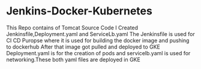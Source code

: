 # Jenkins-Docker-Kubernetes
This Repo contains of Tomcat Source Code 
I Created Jenkinsfile,Deployment.yaml and ServiceLb.yaml
The Jenkinsfile is used for CI CD Puropse where it is used for building the docker image and pushing to dockerhub
After that image got pulled and deployed to GKE
Deployment.yaml is for the creation of pods and servicelb.yaml is used for networking.These both yaml files are deployed in GKE
